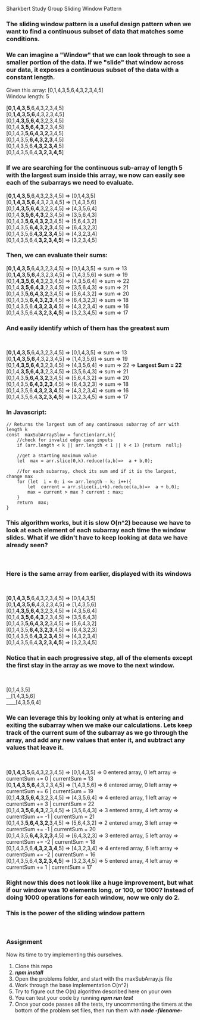 Sharkbert Study Group
Sliding Window Pattern
<h3>The sliding window pattern is a useful design pattern when we want to find a continuous subset of data that matches some conditions.</h3>
<h3>We can imagine a "Window" that we can look through to see a smaller portion of the data. If we "slide" that window across our data, it exposes a continuous subset of the data with a constant length.</h3>

Given this array: [0,1,4,3,5,6,4,3,2,3,4,5]<br>
Window length: 5

[**0,1,4,3,5**,6,4,3,2,3,4,5]<br>
[0,**1,4,3,5,6**,4,3,2,3,4,5]<br>
[0,1,**4,3,5,6,4**,3,2,3,4,5]<br>
[0,1,4,**3,5,6,4,3**,2,3,4,5]<br>
[0,1,4,3,**5,6,4,3,2**,3,4,5]<br>
[0,1,4,3,5,**6,4,3,2,3**,4,5]<br>
[0,1,4,3,5,6,**4,3,2,3,4**,5]<br>
[0,1,4,3,5,6,4,**3,2,3,4,5**]<br>

<h3>If we are searching for the continuous sub-array of length 5 with the largest sum inside this array, we now can easily see each of the subarrays we need to evaluate.</h3>

[**0,1,4,3,5**,6,4,3,2,3,4,5] => [0,1,4,3,5]<br>
[0,**1,4,3,5,6**,4,3,2,3,4,5] => [1,4,3,5,6]<br>
[0,1,**4,3,5,6,4**,3,2,3,4,5] => [4,3,5,6,4]<br>
[0,1,4,**3,5,6,4,3**,2,3,4,5] => [3,5,6,4,3]<br>
[0,1,4,3,**5,6,4,3,2**,3,4,5] => [5,6,4,3,2]<br>
[0,1,4,3,5,**6,4,3,2,3**,4,5] => [6,4,3,2,3]<br>
[0,1,4,3,5,6,**4,3,2,3,4**,5] => [4,3,2,3,4]<br>
[0,1,4,3,5,6,4,**3,2,3,4,5**] => [3,2,3,4,5]<br>

<h3>Then, we can evaluate their sums:</h3>

[**0,1,4,3,5**,6,4,3,2,3,4,5] => [0,1,4,3,5] => sum => 13<br>
[0,**1,4,3,5,6**,4,3,2,3,4,5] => [1,4,3,5,6] => sum => 19<br>
[0,1,**4,3,5,6,4**,3,2,3,4,5] => [4,3,5,6,4] => sum => 22<br>
[0,1,4,**3,5,6,4,3**,2,3,4,5] => [3,5,6,4,3] => sum => 21<br>
[0,1,4,3,**5,6,4,3,2**,3,4,5] => [5,6,4,3,2] => sum => 20<br>
[0,1,4,3,5,**6,4,3,2,3**,4,5] => [6,4,3,2,3] => sum => 18<br>
[0,1,4,3,5,6,**4,3,2,3,4**,5] => [4,3,2,3,4] => sum => 16<br>
[0,1,4,3,5,6,4,**3,2,3,4,5**] => [3,2,3,4,5] => sum => 17<br>

<h3>And easily identify which of them has the greatest sum</h3><br>

[**0,1,4,3,5**,6,4,3,2,3,4,5] => [0,1,4,3,5] => sum => 13<br>
[0,**1,4,3,5,6**,4,3,2,3,4,5] => [1,4,3,5,6] => sum => 19<br>
[0,1,**4,3,5,6,4**,3,2,3,4,5] => [4,3,5,6,4] => sum => 22 => **Largest Sum = 22**<br>
[0,1,4,**3,5,6,4,3**,2,3,4,5] => [3,5,6,4,3] => sum => 21<br>
[0,1,4,3,**5,6,4,3,2**,3,4,5] => [5,6,4,3,2] => sum => 20<br>
[0,1,4,3,5,**6,4,3,2,3**,4,5] => [6,4,3,2,3] => sum => 18<br>
[0,1,4,3,5,6,**4,3,2,3,4**,5] => [4,3,2,3,4] => sum => 16<br>
[0,1,4,3,5,6,4,**3,2,3,4,5**] => [3,2,3,4,5] => sum => 17<br>

<h3>In Javascript:</h3>

    // Returns the largest sum of any continuous subarray of arr with length k
    const  maxSubArraySlow = function(arr,k){
	    //check for invalid edge case inputs
	    if (arr.length < k || arr.length < 1 || k < 1) {return  null;}
	
    	//get a starting maximum value
	    let  max = arr.slice(0,k).reduce((a,b)=>  a + b,0);
	
		//for each subarray, check its sum and if it is the largest, change max
		for (let  i = 0; i <= arr.length - k; i++){
			let  current = arr.slice(i,i+k).reduce((a,b)=>  a + b,0);
			max = current > max ? current : max;
		}
		return  max;
	}


<h3>This algorithm works, but it is slow O(n^2) because we have to look at each element of each subarray each time the window slides.  What if we didn't have to keep looking at data we have already seen?</h3><br>


<h3>Here is the same array from earlier, displayed with its windows</h3><br>

[**0,1,4,3,5**,6,4,3,2,3,4,5] => [0,1,4,3,5] <br>
[0,**1,4,3,5,6**,4,3,2,3,4,5] => [1,4,3,5,6] <br>
[0,1,**4,3,5,6,4**,3,2,3,4,5] => [4,3,5,6,4] <br>
[0,1,4,**3,5,6,4,3**,2,3,4,5] => [3,5,6,4,3] <br>
[0,1,4,3,**5,6,4,3,2**,3,4,5] => [5,6,4,3,2] <br>
[0,1,4,3,5,**6,4,3,2,3**,4,5] => [6,4,3,2,3] <br>
[0,1,4,3,5,6,**4,3,2,3,4**,5] => [4,3,2,3,4] <br>
[0,1,4,3,5,6,4,**3,2,3,4,5**] => [3,2,3,4,5] <br>

<h3>Notice that in each progressive step, all of the elements except the first stay in the array as we move to the next window.</h3> <br> 

[0,1,4,3,5]<br>
__[1,4,3,5,6]<br>
____[4,3,5,6,4]<br>

<h3>We can leverage this by looking only at what is entering and exiting the subarray when we make our calculations.  Lets keep track of the current sum of the subarray as we go through the array, and add any new values that enter it, and subtract any values that leave it.</h3><br>

[**0,1,4,3,5**,6,4,3,2,3,4,5] => [0,1,4,3,5] => 0 entered array, 0 left array => currentSum += 0 | currentSum = 13<br>
[0,**1,4,3,5,6**,4,3,2,3,4,5] => [1,4,3,5,6] => 6 entered array, 0 left array => currentSum += 6 | currentSum = 19<br>
[0,1,**4,3,5,6,4**,3,2,3,4,5] => [4,3,5,6,4] => 4 entered array, 1 left array => currentSum += 3 | currentSum = 22<br>
[0,1,4,**3,5,6,4,3**,2,3,4,5] => [3,5,6,4,3] => 3 entered array, 4 left array => currentSum += -1 | currentSum = 21<br>
[0,1,4,3,**5,6,4,3,2**,3,4,5] => [5,6,4,3,2] => 2 entered array, 3 left array => currentSum += -1 | currentSum = 20<br>
[0,1,4,3,5,**6,4,3,2,3**,4,5] => [6,4,3,2,3] => 3 entered array, 5 left array => currentSum += -2 | currentSum = 18<br>
[0,1,4,3,5,6,**4,3,2,3,4**,5] => [4,3,2,3,4] => 4 entered array, 6 left array => currentSum += -2 | currentSum = 16<br>
[0,1,4,3,5,6,4,**3,2,3,4,5**] => [3,2,3,4,5] => 5 entered array, 4 left array => currentSum += 1 | currentSum = 17<br>

<h3>Right now this does not look like a huge improvement, but what if our window was 10 elements long, or 100, or 1000?  Instead of doing 1000 operations for each window, now we only do 2. </h3>

<h3>This is the power of the sliding window pattern</h3>
<br>
<h3>Assignment</h3>
Now its time to try implementing this ourselves.
<ol>
	<li>Clone this repo</li>
	<li><strong><i>npm install</i></strong></li>
	<li>Open the problems folder, and start with the maxSubArray.js file</li>
	<li>Work through the base implementation O(n^2)</li>
	<li>Try to figure out the O(n) algorithm described here on your own</li>
	<li>You can test your code by running <strong><i>npm run test</i></strong></li>
	<li>Once your code passes all the tests, try uncommenting the timers at the bottom of the problem set files, then run them with <strong><i>node -filename-</i></strong>
</ol>
